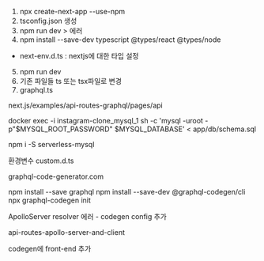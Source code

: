 

1. npx create-next-app --use-npm
2. tsconfig.json 생성
3. npm run dev > 에러
4. npm install --save-dev typescript @types/react @types/node
  - next-env.d.ts : nextjs에 대한 타입 설정
5. npm run dev
6. 기존 파일들 ts 또는 tsx파일로 변경
7. graphql.ts







next.js/examples/api-routes-graphql/pages/api


docker exec -i instagram-clone_mysql_1 sh -c 'mysql -uroot -p"$MYSQL_ROOT_PASSWORD" $MYSQL_DATABASE' < app/db/schema.sql

npm i -S serverless-mysql

환경변수
custom.d.ts


graphql-code-generator.com

npm install --save graphql
npm install --save-dev @graphql-codegen/cli
npx graphql-codegen init


ApolloServer resolver 에러 - codegen config 추가


api-routes-apollo-server-and-client

codegen에 front-end 추가